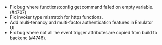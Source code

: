 - Fix bug where functions:config get command failed on empty variable. (#4707)
- Fix invoker type mismatch for https functions.
- Add multi-tenancy and multi-factor authentication features in Emulator UI
- Fix bug where not all the event trigger attributes are copied from build to backend (#4746).
